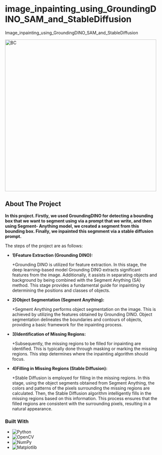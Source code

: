 # image_inpainting_using_GroundingDINO_SAM_and_StableDiffusion
Image_inpainting_using_GroundingDINO_SAM_and_StableDiffusion

<img alt="BC" src="https://developer-blogs.nvidia.com/wp-content/uploads/2024/01/ces-stable-diffusion-featured.jpg" width='500'  align='center'/>

<!-- ABOUT THE PROJECT -->
## About The Project
<b>In this project. Firstly, we used GroundingDINO for detecting a bounding box that we want to segment using via a prompt that we write, 
and then using Segment- Anything model, we created a segment from this bounding box. Finally, we inpainted this segmment via a stable diffusion prompt.</b>

The steps of the project are as follows:

- <b> 1)Feature Extraction (Grounding DINO):</b>

  +Grounding DINO is utilized for feature extraction. In this stage, the deep learning-based model Grounding DINO extracts significant features from the image. Additionally, it assists in separating objects and background by being combined with the Segment Anything (SA) method. This stage provides a fundamental guide for inpainting by determining the positions and classes of objects.

- <b> 2)Object Segmentation (Segment Anything):</b>

  +Segment Anything performs object segmentation on the image. This is achieved by utilizing the features obtained by Grounding DINO. Object segmentation delineates the boundaries and contours of objects, providing a basic framework for the inpainting process.

- <b> 3)Identification of Missing Regions:</b>

  +Subsequently, the missing regions to be filled for inpainting are identified. This is typically done through masking or marking the missing regions. This step determines where the inpainting algorithm should focus.

- <b> 4)Filling in Missing Regions (Stable Diffusion):</b>

  +Stable Diffusion is employed for filling in the missing regions. In this stage, using the object segments obtained from Segment Anything, the colors and patterns of the pixels surrounding the missing regions are calculated. Then, the Stable Diffusion algorithm intelligently fills in the missing regions based on this information. This process ensures that the filled regions are consistent with the surrounding pixels, resulting in a natural appearance.

### Built With

* ![Python](https://img.shields.io/badge/python-3670A0?style=for-the-badge&logo=python&logoColor=ffdd54)
* ![OpenCV](https://img.shields.io/badge/opencv-%23white.svg?style=for-the-badge&logo=opencv&logoColor=white)
* ![NumPy](https://img.shields.io/badge/numpy-%23013243.svg?style=for-the-badge&logo=numpy&logoColor=white)
* ![Matplotlib](https://img.shields.io/badge/Matplotlib-%23ffffff.svg?style=for-the-badge&logo=Matplotlib&logoColor=black)
